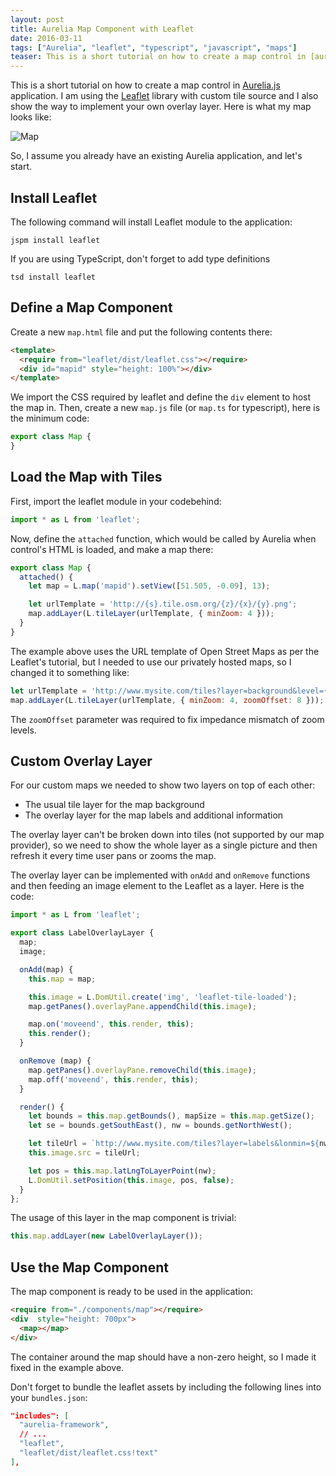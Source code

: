 ```yaml
---
layout: post
title: Aurelia Map Component with Leaflet
date: 2016-03-11
tags: ["Aurelia", "leaflet", "typescript", "javascript", "maps"]
teaser: This is a short tutorial on how to create a map control in [aurelia](http://aurelia.io) application. I am using the [Leaflet](http://leafletjs.com) library with custom tile source and I also show the way to implement your own overlay layer. Here is what my map looks like: ![Map](/map.png)
---
```


This is a short tutorial on how to create a map control in [Aurelia.js](http://aurelia.io) 
application. I am using the [Leaflet](http://leafletjs.com) library with custom tile
source and I also show the way to implement your own overlay layer. Here is what
my map looks like:

![Map](/map.png)

So, I assume you already have an existing Aurelia application, and let's start.

Install Leaflet
---------------

The following command will install Leaflet module to the application:

```
jspm install leaflet
```

If you are using TypeScript, don't forget to add type definitions

```
tsd install leaflet
```

Define a Map Component
----------------------

Create a new `map.html` file and put the following contents there:

``` html
<template>
  <require from="leaflet/dist/leaflet.css"></require>
  <div id="mapid" style="height: 100%"></div>
</template>
```

We import the CSS required by leaflet and define the `div` element to host
the map in. Then, create a new `map.js` file (or `map.ts` for typescript),
here is the minimum code:

``` js
export class Map {
}
```

Load the Map with Tiles
-----------------------

First, import the leaflet module in your codebehind:

``` js
import * as L from 'leaflet';
```

Now, define the `attached` function, which would be called by Aurelia when
control's HTML is loaded, and make a map there:

``` js
export class Map {
  attached() {
    let map = L.map('mapid').setView([51.505, -0.09], 13);

    let urlTemplate = 'http://{s}.tile.osm.org/{z}/{x}/{y}.png';
    map.addLayer(L.tileLayer(urlTemplate, { minZoom: 4 }));
  }
}
```

The example above uses the URL template of Open Street Maps as per the Leaflet's
tutorial, but I needed to use our privately hosted maps, so I changed it to
something like:

``` js
let urlTemplate = 'http://www.mysite.com/tiles?layer=background&level={z}&x={x}&y={y}';
map.addLayer(L.tileLayer(urlTemplate, { minZoom: 4, zoomOffset: 8 }));
```

The `zoomOffset` parameter was required to fix impedance mismatch of zoom levels.

Custom Overlay Layer
--------------------

For our custom maps we needed to show two layers on top of each other:

- The usual tile layer for the map background
- The overlay layer for the map labels and additional information

The overlay layer can't be broken down into tiles (not supported by our map provider),
so we need to show the whole layer as a single picture and then refresh it every
time user pans or zooms the map.

The overlay layer can be implemented with `onAdd` and `onRemove` functions
and then feeding an image element to the Leaflet as a layer. Here is the code:

``` js
import * as L from 'leaflet';

export class LabelOverlayLayer {
  map;
  image;

  onAdd(map) {
    this.map = map;

    this.image = L.DomUtil.create('img', 'leaflet-tile-loaded');
    map.getPanes().overlayPane.appendChild(this.image);

    map.on('moveend', this.render, this);
    this.render();
  }

  onRemove (map) {
    map.getPanes().overlayPane.removeChild(this.image);
    map.off('moveend', this.render, this);
  }

  render() {
    let bounds = this.map.getBounds(), mapSize = this.map.getSize();
    let se = bounds.getSouthEast(), nw = bounds.getNorthWest();

    let tileUrl = `http://www.mysite.com/tiles?layer=labels&lonmin=${nw.lng}&latmin=${se.lat}&lonmax=${se.lng}&latmax=${nw.lat}&width=${Math.floor(mapSize.x)}&height=${Math.floor(mapSize.y)}`;
    this.image.src = tileUrl;

    let pos = this.map.latLngToLayerPoint(nw);
    L.DomUtil.setPosition(this.image, pos, false);
  }
};
```

The usage of this layer in the map component is trivial:

``` js
this.map.addLayer(new LabelOverlayLayer());
```

Use the Map Component
---------------------

The map component is ready to be used in the application:

``` html
<require from="./components/map"></require>
<div  style="height: 700px">
  <map></map>
</div>
```

The container around the map should have a non-zero height, so I made it fixed
in the example above.

Don't forget to bundle the leaflet assets by including the following lines
into your `bundles.json`:

``` json
"includes": [
  "aurelia-framework",
  // ...
  "leaflet",
  "leaflet/dist/leaflet.css!text"
],
```